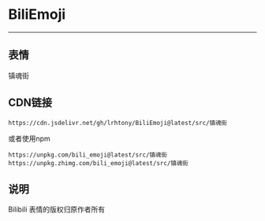 # BiliEmoji
---
## 表情
镇魂街
## CDN链接
```
https://cdn.jsdelivr.net/gh/lrhtony/BiliEmoji@latest/src/镇魂街
```
或者使用npm
```
https://unpkg.com/bili_emoji@latest/src/镇魂街
https://unpkg.zhimg.com/bili_emoji@latest/src/镇魂街
```
## 说明
Bilibili 表情的版权归原作者所有
